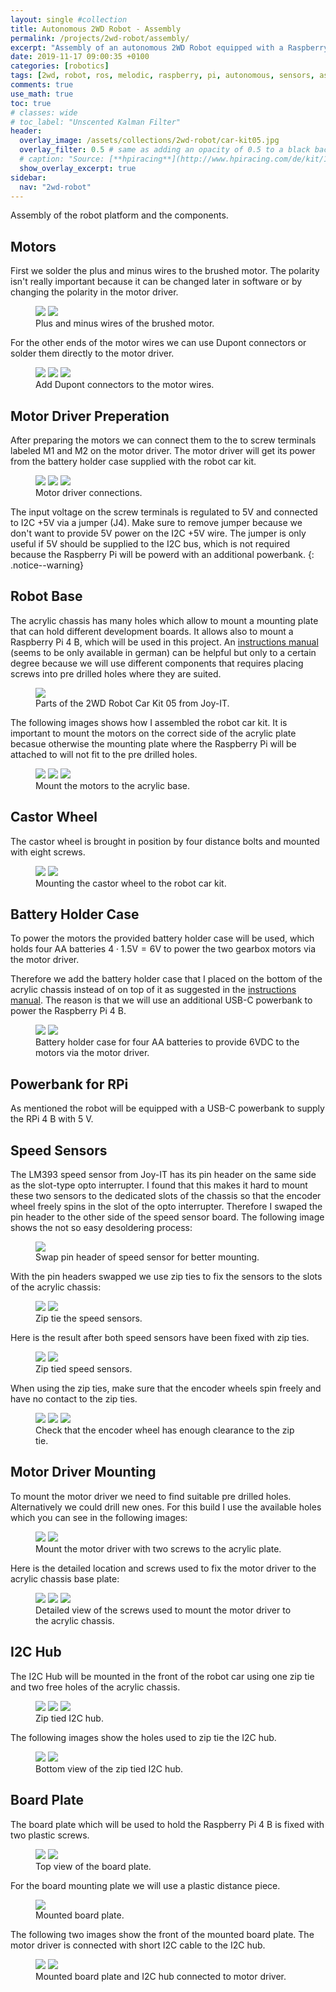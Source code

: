 ```yaml
---
layout: single #collection
title: Autonomous 2WD Robot - Assembly
permalink: /projects/2wd-robot/assembly/
excerpt: "Assembly of an autonomous 2WD Robot equipped with a Raspberry Pi 4 B running ROS melodic to sense and act in an environment."
date: 2019-11-17 09:00:35 +0100
categories: [robotics]
tags: [2wd, robot, ros, melodic, raspberry, pi, autonomous, sensors, assembly]
comments: true
use_math: true
toc: true
# classes: wide
# toc_label: "Unscented Kalman Filter"
header:
  overlay_image: /assets/collections/2wd-robot/car-kit05.jpg
  overlay_filter: 0.5 # same as adding an opacity of 0.5 to a black background
  # caption: "Source: [**hpiracing**](http://www.hpiracing.com/de/kit/114343)"
  show_overlay_excerpt: true
sidebar:
  nav: "2wd-robot"
---
```


Assembly of the robot platform and the components.


## Motors

First we solder the plus and minus wires to the brushed motor.
The polarity isn't really important because it can be changed later in software or by
changing the polarity in the motor driver.

<figure class="half">
    <a href="/assets/collections/2wd-robot/assembly/motor/01-motor-wires.jpg"><img src="/assets/collections/2wd-robot/assembly/motor/01-motor-wires.jpg"></a>
    <a href="/assets/collections/2wd-robot/assembly/motor/02-solder-motor-wires.jpg"><img src="/assets/collections/2wd-robot/assembly/motor/02-solder-motor-wires.jpg"></a>
    <figcaption>Plus and minus wires of the brushed motor.</figcaption>
</figure>

For the other ends of the motor wires we can use Dupont connectors or solder them directly to the motor driver.

<figure class="third">
    <a href="/assets/collections/2wd-robot/assembly/motor/03-crimp-motor-wires.jpg"><img src="/assets/collections/2wd-robot/assembly/motor/03-crimp-motor-wires.jpg"></a>
    <a href="/assets/collections/2wd-robot/assembly/motor/04-crimped-motor-wires.jpg"><img src="/assets/collections/2wd-robot/assembly/motor/04-crimped-motor-wires.jpg"></a>
    <a href="/assets/collections/2wd-robot/assembly/motor/05-dupont-motor-wires.jpg"><img src="/assets/collections/2wd-robot/assembly/motor/05-dupont-motor-wires.jpg"></a>
    <figcaption>Add Dupont connectors to the motor wires.</figcaption>
</figure>


## Motor Driver Preperation

After preparing the motors we can connect them to the to screw terminals labeled M1 and M2 on the motor driver.
The motor driver will get its power from the battery holder case supplied with the robot car kit.

<figure class="third">
    <a href="/assets/collections/2wd-robot/assembly/motor-driver/01-motor-driver.jpg"><img src="/assets/collections/2wd-robot/assembly/motor-driver/01-motor-driver.jpg"></a>
    <a href="/assets/collections/2wd-robot/assembly/motor-driver/02-motor-driver-power.jpg"><img src="/assets/collections/2wd-robot/assembly/motor-driver/02-motor-driver-power.jpg"></a>
    <a href="/assets/collections/2wd-robot/assembly/motor-driver/03-motor-driver-power.jpg"><img src="/assets/collections/2wd-robot/assembly/motor-driver/03-motor-driver-power.jpg"></a>
    <figcaption>Motor driver connections.</figcaption>
</figure>

The input voltage on the screw terminals is regulated to 5V and connected to I2C +5V via a jumper (J4). 
Make sure to remove jumper because we don't want to provide 5V power on the I2C +5V wire. 
The jumper is only useful if 5V should be supplied to the I2C bus, which is not required because the Raspberry Pi will be powerd with an additional powerbank.
{: .notice--warning}


## Robot Base

The acrylic chassis has many holes which allow to mount a mounting plate that can hold different development boards.
It allows also to mount a Raspberry Pi 4 B, which will be used in this project. 
An [instructions manual](https://joy-it.net/files/files/Produkte/robot05/Robot05-Anleitung.pdf) (seems to be only available in german) can be helpful but only to a certain degree because we will use different components that requires placing screws
into pre drilled holes where they are suited.

<figure>
    <a href="/assets/collections/2wd-robot/assembly/car-kit05.jpg"><img src="/assets/collections/2wd-robot/car-kit05.jpg"></a>
    <figcaption>Parts of the 2WD Robot Car Kit 05 from Joy-IT.</figcaption>
</figure>

The following images shows how I assembled the robot car kit. 
It is important to mount the motors on the correct side of the acrylic plate becasue otherwise
the mounting plate where the Raspberry Pi will be attached to will not fit to the pre drilled holes.

<figure class="third">
    <a href="/assets/collections/2wd-robot/assembly/motor/07-motor-frame.jpg"><img src="/assets/collections/2wd-robot/assembly/motor/07-motor-frame.jpg"></a>
    <a href="/assets/collections/2wd-robot/assembly/motor/08-motor-frame.jpg"><img src="/assets/collections/2wd-robot/assembly/motor/08-motor-frame.jpg"></a>
    <a href="/assets/collections/2wd-robot/assembly/motor/09-motors-frame.jpg"><img src="/assets/collections/2wd-robot/assembly/motor/09-motors-frame.jpg"></a>
    <figcaption>Mount the motors to the acrylic base.</figcaption>
</figure>


## Castor Wheel

The castor wheel is brought in position by four distance bolts and mounted with eight screws.

<figure class="half">
    <a href="/assets/collections/2wd-robot/assembly/castor-wheel/castor-wheel-screws.jpg"><img src="/assets/collections/2wd-robot/assembly/castor-wheel/castor-wheel-screws.jpg"></a>
    <a href="/assets/collections/2wd-robot/assembly/castor-wheel/castor-wheel-mounted.jpg"><img src="/assets/collections/2wd-robot/assembly/castor-wheel/castor-wheel-mounted.jpg"></a>
    <figcaption>Mounting the castor wheel to the robot car kit.</figcaption>
</figure>


## Battery Holder Case

To power the motors the provided battery holder case will be used, 
which holds four AA batteries $4 \cdot 1.5\text{V} = 6\text{V}$ to power the two gearbox motors via the motor driver.

Therefore we add the battery holder case that I placed on the bottom of 
the acrylic chassis instead of on top of it as suggested in the [instructions manual](https://joy-it.net/files/files/Produkte/robot05/Robot05-Anleitung.pdf). 
The reason is that we will use an additional USB-C powerbank to power the Raspberry Pi 4 B.

<figure class="half">
    <a href="/assets/collections/2wd-robot/assembly/power/battery-pack-bottom.jpg"><img src="/assets/collections/2wd-robot/assembly/power/battery-pack-bottom.jpg"></a>
    <a href="/assets/collections/2wd-robot/assembly/power/battery-pack-top.jpg"><img src="/assets/collections/2wd-robot/assembly/power/battery-pack-top.jpg"></a>
    <figcaption>Battery holder case for four AA batteries to provide 6VDC to the motors via the motor driver.</figcaption>
</figure>


## Powerbank for RPi

As mentioned the robot will be equipped with a USB-C powerbank to supply the RPi 4 B with 5 V. 


## Speed Sensors

The LM393 speed sensor from Joy-IT has its pin header on the same side as the slot-type opto interrupter.
I found that this makes it hard to mount these two sensors to the dedicated slots of the chassis so that the 
encoder wheel freely spins in the slot of the opto interrupter. Therefore I swaped the pin header to the other side of
the speed sensor board. The following image shows the not so easy desoldering process:

<figure>
    <a href="/assets/collections/2wd-robot/assembly/speed-sensor/01-speed-sensor-swap-pin-header.jpg"><img src="/assets/collections/2wd-robot/assembly/speed-sensor/01-speed-sensor-swap-pin-header.jpg"></a>
    <figcaption>Swap pin header of speed sensor for better mounting.</figcaption>
</figure>


With the pin headers swapped we use zip ties to fix the sensors to the slots of the acrylic chassis:

<figure class="half">
    <a href="/assets/collections/2wd-robot/assembly/speed-sensor/02-speed-sensor-zip-tie.jpg"><img src="/assets/collections/2wd-robot/assembly/speed-sensor/02-speed-sensor-zip-tie.jpg"></a>
    <a href="/assets/collections/2wd-robot/assembly/speed-sensor/03-speed-sensor-zip-tie.jpg"><img src="/assets/collections/2wd-robot/assembly/speed-sensor/03-speed-sensor-zip-tie.jpg"></a>
    <figcaption>Zip tie the speed sensors.</figcaption>
</figure>

Here is the result after both speed sensors have been fixed with zip ties. 

<figure class="half">
    <a href="/assets/collections/2wd-robot/assembly/speed-sensor/04-speed-sensors-zip-tied.jpg"><img src="/assets/collections/2wd-robot/assembly/speed-sensor/04-speed-sensors-zip-tied.jpg"></a>
    <a href="/assets/collections/2wd-robot/assembly/speed-sensor/05-speed-sensors-zip-tied.jpg"><img src="/assets/collections/2wd-robot/assembly/speed-sensor/05-speed-sensors-zip-tied.jpg"></a>
    <figcaption>Zip tied speed sensors.</figcaption>
</figure>


When using the zip ties, make sure that the encoder wheels spin freely and have no contact to the zip ties.

<figure class="third">
    <a href="/assets/collections/2wd-robot/assembly/speed-sensor/06-speed-sensor-encoder-wheel.jpg"><img src="/assets/collections/2wd-robot/assembly/speed-sensor/06-speed-sensor-encoder-wheel.jpg"></a>
    <a href="/assets/collections/2wd-robot/assembly/speed-sensor/07-speed-sensor-encoder-wheel-clearance.jpg"><img src="/assets/collections/2wd-robot/assembly/speed-sensor/07-speed-sensor-encoder-wheel-clearance.jpg"></a>
    <a href="/assets/collections/2wd-robot/assembly/speed-sensor/08-speed-sensor-encoder-wheel-clearance-close.jpg"><img src="/assets/collections/2wd-robot/assembly/speed-sensor/08-speed-sensor-encoder-wheel-clearance-close.jpg"></a>
    <figcaption>Check that the encoder wheel has enough clearance to the zip tie.</figcaption>
</figure>


## Motor Driver Mounting

To mount the motor driver we need to find suitable pre drilled holes. Alternatively we could drill new ones.
For this build I use the available holes which you can see in the following images:

<figure class="half">
    <a href="/assets/collections/2wd-robot/assembly/motor-driver/04-motor-driver-top.jpg"><img src="/assets/collections/2wd-robot/assembly/motor-driver/04-motor-driver-top.jpg"></a>
    <a href="/assets/collections/2wd-robot/assembly/motor-driver/05-motor-driver-top.jpg"><img src="/assets/collections/2wd-robot/assembly/motor-driver/05-motor-driver-top.jpg"></a>
    <figcaption>Mount the motor driver with two screws to the acrylic plate.</figcaption>
</figure>

Here is the detailed location and screws used to fix the motor driver to the acrylic chassis base plate:

<figure class="third">
    <a href="/assets/collections/2wd-robot/assembly/motor-driver/06-motor-driver-screw.jpg"><img src="/assets/collections/2wd-robot/assembly/motor-driver/06-motor-driver-screw.jpg"></a>
    <a href="/assets/collections/2wd-robot/assembly/motor-driver/07-motor-driver-screw.jpg"><img src="/assets/collections/2wd-robot/assembly/motor-driver/07-motor-driver-screw.jpg"></a>
    <a href="/assets/collections/2wd-robot/assembly/motor-driver/08-motor-driver-screw.jpg"><img src="/assets/collections/2wd-robot/assembly/motor-driver/08-motor-driver-screw.jpg"></a>
    <figcaption>Detailed view of the screws used to mount the motor driver to the acrylic chassis.</figcaption>
</figure>

## I2C Hub

The I2C Hub will be mounted in the front of the robot car using one zip tie and two free holes of the acrylic chassis.

<figure class="third">
    <a href="/assets/collections/2wd-robot/assembly/i2c-hub/01-i2c-hub-top.jpg"><img src="/assets/collections/2wd-robot/assembly/i2c-hub/01-i2c-hub-top.jpg"></a>
    <a href="/assets/collections/2wd-robot/assembly/i2c-hub/02-i2c-hub-top.jpg"><img src="/assets/collections/2wd-robot/assembly/i2c-hub/02-i2c-hub-top.jpg"></a>
    <a href="/assets/collections/2wd-robot/assembly/i2c-hub/03-i2c-hub-top.jpg"><img src="/assets/collections/2wd-robot/assembly/i2c-hub/03-i2c-hub-top.jpg"></a>
    <figcaption>Zip tied I2C hub.</figcaption>
</figure>

The following images show the holes used to zip tie the I2C hub.

<figure class="half">
    <a href="/assets/collections/2wd-robot/assembly/i2c-hub/04-i2c-hub-bottom.jpg"><img src="/assets/collections/2wd-robot/assembly/i2c-hub/04-i2c-hub-bottom.jpg"></a>
    <a href="/assets/collections/2wd-robot/assembly/i2c-hub/05-i2c-hub-bottom.jpg"><img src="/assets/collections/2wd-robot/assembly/i2c-hub/05-i2c-hub-bottom.jpg"></a>
    <figcaption>Bottom view of the zip tied I2C hub.</figcaption>
</figure>

## Board Plate

The board plate which will be used to hold the Raspberry Pi 4 B is fixed with two plastic screws.

<figure>
    <a href="/assets/collections/2wd-robot/assembly/board-plate/01-board-plate-top.jpg"><img src="/assets/collections/2wd-robot/assembly/board-plate/01-board-plate-top.jpg"></a>
    <a href="/assets/collections/2wd-robot/assembly/board-plate/04-board-plate-side.jpg"><img src="/assets/collections/2wd-robot/assembly/board-plate/04-board-plate-side.jpg"></a>
    <figcaption>Top view of the board plate.</figcaption>
</figure>

For the board mounting plate we will use a plastic distance piece.

<figure>
    <a href="/assets/collections/2wd-robot/assembly/motor-driver/09-motor-driver-screw-plate.jpg"><img src="/assets/collections/2wd-robot/assembly/motor-driver/09-motor-driver-screw-plate.jpg"></a>
    <figcaption>Mounted board plate.</figcaption>
</figure>

The following two images show the front of the mounted board plate. 
The motor driver is connected with short I2C cable to the I2C hub.

<figure class="half">
    <a href="/assets/collections/2wd-robot/assembly/board-plate/02-board-plate-front-right.jpg"><img src="/assets/collections/2wd-robot/assembly/board-plate/02-board-plate-front-right.jpg"></a>
    <a href="/assets/collections/2wd-robot/assembly/board-plate/03-board-plate-front-left.jpg"><img src="/assets/collections/2wd-robot/assembly/board-plate/03-board-plate-front-left.jpg"></a>
    <figcaption>Mounted board plate and I2C hub connected to motor driver.</figcaption>
</figure>
